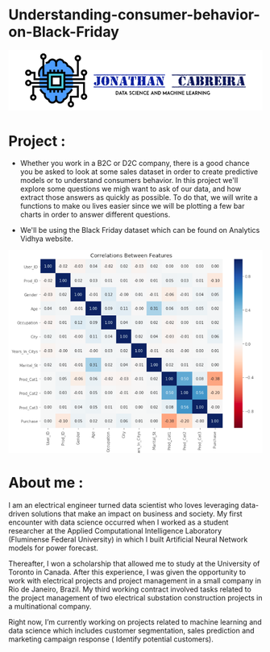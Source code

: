 # Understanding-consumer-behavior-on-Black-Friday





![](images/CabreiraLogo.png)



# Project :

 - Whether you work in a B2C or D2C company, there is a good chance you be asked to look at some sales dataset in order to create predictive models or to understand consumers behavior. In this project we'll explore some questions we migh want to ask of our data, and how extract those answers as quickly as possible. To do that, we will write a functions to make ou lives easier since we will be plotting a few bar charts in order to answer different questions.

- We'll be using the Black Friday dataset which can be found on Analytics Vidhya website.


<p align="center">
  <img  src="images/consumer.png">
</p>

 
 # About me :
 
 I am an electrical engineer turned data scientist who loves leveraging data-driven solutions that make an impact on business and society. My first encounter with data science occurred when I worked as a student researcher at the Applied Computational Intelligence Laboratory (Fluminense Federal University) in which I built Artificial Neural Network models for power forecast.

Thereafter, I won a scholarship that allowed me to study at the University of Toronto in Canada. After this experience, I was given the opportunity to work with electrical projects and project management in a small company in Rio de Janeiro, Brazil. My third working contract involved tasks related to the project management of two electrical substation construction projects in a multinational company.

Right now, I’m currently working on projects related to machine learning and data science which includes customer segmentation, sales prediction and marketing campaign response ( Identify potential customers).
 
